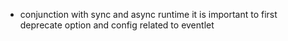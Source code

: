 - conjunction with sync and async runtime it is important to first deprecate option and config related to eventlet